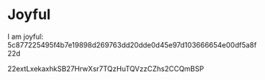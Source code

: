 # Joyful

I am joyful: 5c877225495f4b7e19898d269763dd20dde0d45e97d103666654e00df5a8f22d


22extLxekaxhkSB27HrwXsr7TQzHuTQVzzCZhs2CCQmBSP
